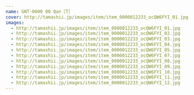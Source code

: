 ```yaml
---
name: GNT-0000 00 Qan［T］
cover: http://tamashii.jp/images/item/item_0000012233_ocQW6FYI_01.jpg
images:
  - http://tamashii.jp/images/item/item_0000012233_ocQW6FYI_01.jpg
  - http://tamashii.jp/images/item/item_0000012233_ocQW6FYI_02.jpg
  - http://tamashii.jp/images/item/item_0000012233_ocQW6FYI_03.jpg
  - http://tamashii.jp/images/item/item_0000012233_ocQW6FYI_04.jpg
  - http://tamashii.jp/images/item/item_0000012233_ocQW6FYI_05.jpg
  - http://tamashii.jp/images/item/item_0000012233_ocQW6FYI_07.jpg
  - http://tamashii.jp/images/item/item_0000012233_ocQW6FYI_08.jpg
  - http://tamashii.jp/images/item/item_0000012233_ocQW6FYI_09.jpg
  - http://tamashii.jp/images/item/item_0000012233_ocQW6FYI_10.jpg
  - http://tamashii.jp/images/item/item_0000012233_ocQW6FYI_11.jpg
  - http://tamashii.jp/images/item/item_0000012233_ocQW6FYI_12.jpg
---
```

